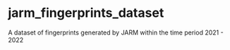# jarm_fingerprints_dataset
A dataset of fingerprints generated by JARM within the time period 2021 - 2022
